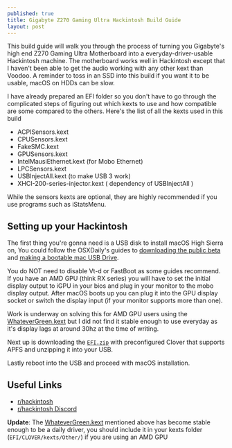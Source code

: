 ```yaml
---
published: true
title: Gigabyte Z270 Gaming Ultra Hackintosh Build Guide
layout: post
---
```

This build guide will walk you through the process of turning you Gigabyte's high end Z270 Gaming Ultra Motherboard into a everyday-driver-usable Hackintosh machine. The motherboard works well in Hackintosh except that I haven't been able to get the audio working with any other kext than Voodoo. A reminder to toss in an SSD into this build if you want it to be usable, macOS on HDDs can be slow.

I have already prepared an EFI folder so you don't have to go through the complicated steps of figuring out which kexts to use and how compatible are some compared to the others. Here's the list of all the kexts used in this build

- ACPISensors.kext
- CPUSensors.kext
- FakeSMC.kext
- GPUSensors.kext
- IntelMausiEthernet.kext (for Mobo Ethernet)
- LPCSensors.kext
- USBInjectAll.kext (to make USB 3 work)
- XHCI-200-series-injector.kext ( dependency of USBInjectAll )

While the sensors kexts are optional, they are highly recommended if you use programs such as iStatsMenu.

## Setting up your Hackintosh

The first thing you're gonna need is a USB disk to install macOS High Sierra on, You could follow the OSXDaily's guides to [downloading the public beta][2] and [making a bootable mac USB Drive][3].

You do NOT need to disable Vt-d or FastBoot as some guides recommend. If you have an AMD GPU (think RX series) you will have to set the initial display output to iGPU in your bios and plug in your monitor to the mobo display output. After macOS boots up you can plug it into the GPU display socket or switch the display input (if your monitor supports more than one).

Work is underway on solving this for AMD GPU users using the [WhateverGreen.kext][4] but I did not find it stable enough to use everyday as it's display lags at around 30hz at the time of writing.

Next up is downloading the [`EFI.zip`][5] with preconfigured Clover that supports APFS and unzipping it into your USB.

Lastly reboot into the USB and proceed with macOS installation.

## Useful Links

- [r/hackintosh](https://www.reddit.com/r/hackintosh/)
- [r/hackintosh Discord](https://discord.gg/u8V7N5C)

**Update**: The [WhateverGreen.kext][4] mentioned above has become stable enough to be a daily driver, you should include it in your kexts folder (`EFI/CLOVER/kexts/Other/`) if you are using an AMD GPU


[1]:https://developer.apple.com/download/
[2]:https://osxdaily.com/2017/06/29/download-install-macos-high-sierra-public-beta/
[3]:https://osxdaily.com/2017/06/12/make-boot-macos-high-sierra-beta-install-drive-usb/
[4]:https://github.com/vit9696/WhateverGreen
[5]:https://1drv.ms/u/s!Aq4tygM5KOP7hHmtnQ7ji63zV6ls
